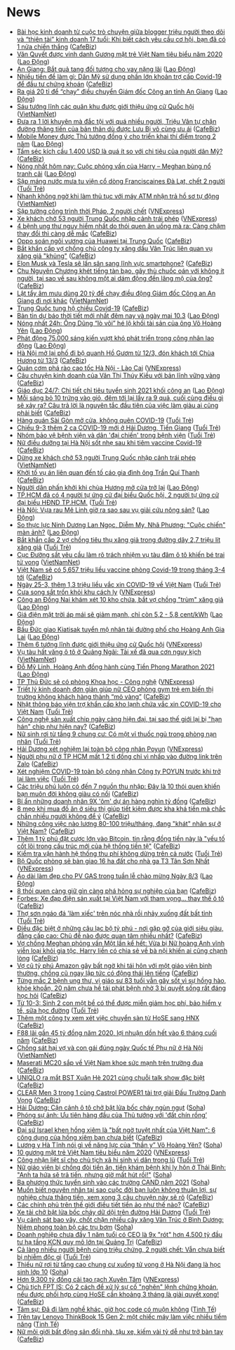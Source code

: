 # News

- [Bài học kinh doanh từ cuộc trò chuyện giữa blogger triệu người theo dõi và “thiên tài” kinh doanh 17 tuổi: Khi biết cách yêu cầu cơ hội, bạn đã có 1 nửa chiến thắng](https://cafebiz.vn/bai-hoc-kinh-doanh-tu-cuoc-tro-chuyen-giua-blogger-trieu-nguoi-theo-doi-va-thien-tai-kinh-doanh-17-tuoi-khi-biet-cach-yeu-cau-co-hoi-ban-da-co-1-nua-chien-thang-20210309155439623.chn) ([CafeBiz](https://cafebiz.vn))
- [Văn Quyết được vinh danh Gương mặt trẻ Việt Nam tiêu biểu năm 2020](https://laodong.vn/bong-da/van-quyet-duoc-vinh-danh-guong-mat-tre-viet-nam-tieu-bieu-nam-2020-887467.ldo) ([Lao Động](https://laodong.vn))
- [An Giang: Bắt quả tang đối tượng cho vay nặng lãi](https://laodong.vn/phap-luat/an-giang-bat-qua-tang-doi-tuong-cho-vay-nang-lai-887465.ldo) ([Lao Động](https://laodong.vn))
- [Nhiều tiền để làm gì: Dân Mỹ sử dụng phần lớn khoản trợ cấp Covid-19 để đầu tư chứng khoán](https://cafebiz.vn/nhieu-tien-de-lam-gi-dan-my-su-dung-phan-lon-khoan-tro-cap-covid-19-de-dau-tu-chung-khoan-20210309202310102.chn) ([CafeBiz](https://cafebiz.vn))
- [Ra giá 20 tỉ để “chạy” điều chuyển Giám đốc Công an tỉnh An Giang](https://laodong.vn/phap-luat/ra-gia-20-ti-de-chay-dieu-chuyen-giam-doc-cong-an-tinh-an-giang-887461.ldo) ([Lao Động](https://laodong.vn))
- [Sáu tướng lĩnh các quân khu được giới thiệu ứng cử Quốc hội](http://vietnamnet.vn/vn/thoi-su/quoc-phong/sau-tuong-linh-cac-quan-khu-duoc-gioi-thieu-ung-cu-quoc-hoi-718420.html) ([VietNamNet](https://vietnamnet.vn))
- [Đưa ra 1 lời khuyên mà đắc tội với quá nhiều người, Triệu Vân tự chặn đường thăng tiến của bản thân dù được Lưu Bị vô cùng ưu ái](https://cafebiz.vn/dua-ra-1-loi-khuyen-ma-dac-toi-voi-qua-nhieu-nguoi-trieu-van-tu-chan-duong-thang-tien-cua-ban-than-du-duoc-luu-bi-vo-cung-uu-ai-20210309153837198.chn) ([CafeBiz](https://cafebiz.vn))
- [Mobile Money được Thủ tướng đồng ý cho triển khai thí điểm trong 2 năm](https://laodong.vn/kinh-te/mobile-money-duoc-thu-tuong-dong-y-cho-trien-khai-thi-diem-trong-2-nam-887458.ldo) ([Lao Động](https://laodong.vn))
- [Tấm séc kích cầu 1.400 USD là quá ít so với chi tiêu của người dân Mỹ?](https://cafebiz.vn/tam-sec-kich-cau-1400-usd-la-qua-it-so-voi-chi-tieu-cua-nguoi-dan-my-20210309184936072.chn) ([CafeBiz](https://cafebiz.vn))
- [Nóng nhất hôm nay: Cuộc phỏng vấn của Harry – Meghan bùng nổ tranh cãi](https://laodong.vn/video-the-gioi/nong-nhat-hom-nay-cuoc-phong-van-cua-harry--meghan-bung-no-tranh-cai-887396.ldo) ([Lao Động](https://laodong.vn))
- [Sập máng nước mưa tu viện cổ dòng Franciscaines Đà Lạt, chết 2 người](https://tuoitre.vn/sap-mang-nuoc-mua-tu-vien-co-dong-franciscaines-da-lat-chet-2-nguoi-20210309203558376.htm) ([Tuổi Trẻ](https://tuoitre.vn))
- [Nhanh không ngờ khi làm thủ tục với máy ATM nhận trả hồ sơ tự động](http://vietnamnet.vn/vn/thoi-su/nhanh-khong-ngo-khi-lam-thu-tuc-voi-may-atm-nhan-tra-ho-so-tu-dong-718416.html) ([VietNamNet](https://vietnamnet.vn))
- [Sập tường công trình thời Pháp, 2 người chết](https://vnexpress.net/sap-tuong-cong-trinh-thoi-phap-2-nguoi-chet-4246012.html) ([VNExpress](https://vnexpress.net))
- [Xe khách chở 53 người Trung Quốc nhập cảnh trái phép](https://vnexpress.net/xe-khach-cho-53-nguoi-trung-quoc-nhap-canh-trai-phep-4246009.html) ([VNExpress](https://vnexpress.net))
- [4 bệnh ung thư nguy hiểm nhất do thói quen ăn uống mà ra: Càng chậm thay đổi thì càng dễ mắc](https://cafebiz.vn/4-benh-ung-thu-nguy-hiem-nhat-do-thoi-quen-an-uong-ma-ra-cang-cham-thay-doi-thi-cang-de-mac-20210309153048411.chn) ([CafeBiz](https://cafebiz.vn))
- [Oppo soán ngôi vương của Huawei tại Trung Quốc](https://cafebiz.vn/oppo-soan-ngoi-vuong-cua-huawei-tai-trung-quoc-20210309184755492.chn) ([CafeBiz](https://cafebiz.vn))
- [Bắt khẩn cấp vợ chồng chủ công ty xăng dầu Vân Trúc liên quan vụ xăng giả "khủng"](https://cafebiz.vn/bat-khan-cap-vo-chong-chu-cong-ty-xang-dau-van-truc-lien-quan-vu-xang-gia-khung-20210309203809231.chn) ([CafeBiz](https://cafebiz.vn))
- [Elon Musk và Tesla sẽ lấn sân sang lĩnh vực smartphone?](https://cafebiz.vn/elon-musk-va-tesla-se-lan-san-sang-linh-vuc-smartphone-20210309184621241.chn) ([CafeBiz](https://cafebiz.vn))
- [Chu Nguyên Chương khét tiếng tàn bạo, gây thù chuốc oán với không ít người, tại sao về sau không một ai dám động đến lăng mộ của ông?](https://cafebiz.vn/chu-nguyen-chuong-khet-tieng-tan-bao-gay-thu-chuoc-oan-voi-khong-it-nguoi-tai-sao-ve-sau-khong-mot-ai-dam-dong-den-lang-mo-cua-ong-2021030915132976.chn) ([CafeBiz](https://cafebiz.vn))
- [Lật tẩy âm mưu dùng 20 tỷ để chạy điều động Giám đốc Công an An Giang đi nơi khác](http://vietnamnet.vn/vn/thoi-su/lat-tay-am-muu-dung-20-ty-de-chay-dieu-dong-giam-doc-cong-an-an-giang-di-noi-khac-718415.html) ([VietNamNet](https://vietnamnet.vn))
- [Trung Quốc tung hộ chiếu Covid-19](https://cafebiz.vn/trung-quoc-tung-ho-chieu-covid-19-20210309184249327.chn) ([CafeBiz](https://cafebiz.vn))
- [Bản tin dự báo thời tiết mới nhất đêm nay và ngày mai 10.3](https://laodong.vn/video/ban-tin-du-bao-thoi-tiet-moi-nhat-dem-nay-va-ngay-mai-103-887313.ldo) ([Lao Động](https://laodong.vn))
- [Nóng nhất 24h: Ông Dũng “lò vôi” hé lộ khối tài sản của ông Võ Hoàng Yên](https://laodong.vn/video-thoi-su/nong-nhat-24h-ong-dung-lo-voi-he-lo-khoi-tai-san-cua-ong-vo-hoang-yen-887378.ldo) ([Lao Động](https://laodong.vn))
- [Phát động 75.000 sáng kiến vượt khó phát triển trong công nhân lao động](https://laodong.vn/video-thoi-su/phat-dong-75000-sang-kien-vuot-kho-phat-trien-trong-cong-nhan-lao-dong-887372.ldo) ([Lao Động](https://laodong.vn))
- [Hà Nội mở lại phố đi bộ quanh Hồ Gươm từ 12/3, đón khách tới Chùa Hương từ 13/3](https://cafebiz.vn/ha-noi-mo-lai-pho-di-bo-quanh-ho-guom-tu-12-3-don-khach-toi-chua-huong-tu-13-3-20210309184038416.chn) ([CafeBiz](https://cafebiz.vn))
- [Quán cơm phá rào cao tốc Hà Nội - Lào Cai](https://vnexpress.net/quan-com-pha-rao-cao-toc-ha-noi-lao-cai-4245957.html) ([VNExpress](https://vnexpress.net))
- [Câu chuyện kinh doanh của Văn Thị Thúy Kiều với bản lĩnh vững vàng](https://cafebiz.vn/cau-chuyen-kinh-doanh-cua-van-thi-thuy-kieu-voi-ban-linh-vung-vang-20210309162040307.chn) ([CafeBiz](https://cafebiz.vn))
- [Giáo dục 24/7: Chi tiết chỉ tiêu tuyển sinh 2021 khối công an](https://laodong.vn/video-thoi-su/giao-duc-247-chi-tiet-chi-tieu-tuyen-sinh-2021-khoi-cong-an-887394.ldo) ([Lao Động](https://laodong.vn))
- [Mỗi sáng bỏ 10 trứng vào giỏ, đêm tới lại lấy ra 9 quả, cuối cùng điều gì sẽ xảy ra? Câu trả lời là nguyên tắc đầu tiên của việc làm giàu ai cũng phải biết](https://cafebiz.vn/moi-sang-bo-10-trung-vao-gio-dem-toi-lai-lay-ra-9-qua-cuoi-cung-dieu-gi-se-xay-ra-cau-tra-loi-la-nguyen-tac-dau-tien-cua-viec-lam-giau-ai-cung-phai-biet-20210309151900964.chn) ([CafeBiz](https://cafebiz.vn))
- [Hàng quán Sài Gòn mở cửa, không quên COVID-19](https://tuoitre.vn/hang-quan-sai-gon-mo-cua-khong-quen-covid-19-20210309183942122.htm) ([Tuổi Trẻ](https://tuoitre.vn))
- [Chiều 9-3 thêm 2 ca COVID-19 mới ở Hải Dương, Tiền Giang](https://tuoitre.vn/chieu-9-3-them-2-ca-covid-19-moi-o-hai-duong-tien-giang-20210309190956358.htm) ([Tuổi Trẻ](https://tuoitre.vn))
- [Nhóm bảo vệ bệnh viện và dân 'đại chiến' trong bệnh viện](https://tuoitre.vn/nhom-bao-ve-benh-vien-va-dan-dai-chien-trong-benh-vien-20210309190234144.htm) ([Tuổi Trẻ](https://tuoitre.vn))
- [Nữ điều dưỡng tại Hà Nội sốt nhẹ sau khi tiêm vaccine Covid-19](https://cafebiz.vn/nu-dieu-duong-tai-ha-noi-sot-nhe-sau-khi-tiem-vaccine-covid-19-20210309183830049.chn) ([CafeBiz](https://cafebiz.vn))
- [Dừng xe khách chở 53 người Trung Quốc nhập cảnh trái phép](http://vietnamnet.vn/vn/thoi-su/dung-xe-khach-cho-53-nguoi-trung-quoc-nhap-canh-trai-phep-718407.html) ([VietNamNet](https://vietnamnet.vn))
- [Khởi tố vụ án liên quan đến tố cáo gia đình ông Trần Quí Thanh](https://cafebiz.vn/khoi-to-vu-an-lien-quan-den-to-cao-gia-dinh-ong-tran-qui-thanh-20210309191539012.chn) ([CafeBiz](https://cafebiz.vn))
- [Người dân phấn khởi khi chùa Hương mở cửa trở lại](https://laodong.vn/video/nguoi-dan-phan-khoi-khi-chua-huong-mo-cua-tro-lai-887412.ldo) ([Lao Động](https://laodong.vn))
- [TP.HCM đã có 4 người tự ứng cử đại biểu Quốc hội, 2 người tự ứng cử đại biểu HĐND TP.HCM.](https://tuoitre.vn/tp-hcm-da-co-4-nguoi-tu-ung-cu-dai-bieu-quoc-hoi-2-nguoi-tu-ung-cu-dai-bieu-hdnd-tp-hcm-20210309190135238.htm) ([Tuổi Trẻ](https://tuoitre.vn))
- [Hà Nội: Vựa rau Mê Linh giờ ra sao sau vụ giải cứu nông sản?](https://laodong.vn/photo/ha-noi-vua-rau-me-linh-gio-ra-sao-sau-vu-giai-cuu-nong-san-887381.ldo) ([Lao Động](https://laodong.vn))
- [So thực lực Ninh Dương Lan Ngọc, Diễm My, Nhã Phương: &quot;Cuộc chiến&quot; màn ảnh?](https://laodong.vn/photo/so-thuc-luc-ninh-duong-lan-ngoc-diem-my-nha-phuong-cuoc-chien-man-anh-887359.ldo) ([Lao Động](https://laodong.vn))
- [Bắt khẩn cấp 2 vợ chồng tiêu thụ xăng giả trong đường dây 2,7 triệu lít xăng giả](https://tuoitre.vn/bat-khan-cap-2-vo-chong-tieu-thu-xang-gia-trong-duong-day-2-7-trieu-lit-xang-gia-20210309182317479.htm) ([Tuổi Trẻ](https://tuoitre.vn))
- [Cục Đường sắt yêu cầu làm rõ trách nhiệm vụ tàu đâm ô tô khiến bé trai tử vong](http://vietnamnet.vn/vn/thoi-su/an-toan-giao-thong/cuc-duong-sat-yeu-cau-lam-ro-trach-nhiem-vu-tau-dam-o-to-khien-be-trai-tu-vong-718406.html) ([VietNamNet](https://vietnamnet.vn))
- [Việt Nam sẽ có 5,657 triệu liều vaccine phòng Covid-19 trong tháng 3-4 tới](https://cafebiz.vn/viet-nam-se-co-5657-trieu-lieu-vaccine-phong-covid-19-trong-thang-3-4-toi-2021030918354115.chn) ([CafeBiz](https://cafebiz.vn))
- [Ngày 25-3, thêm 1,3 triệu liều vắc xin COVID-19 về Việt Nam](https://tuoitre.vn/ngay-25-3-them-1-3-trieu-lieu-vac-xin-covid-19-ve-viet-nam-20210309183730567.htm) ([Tuổi Trẻ](https://tuoitre.vn))
- [Cưa song sắt trốn khỏi khu cách ly](https://vnexpress.net/cua-song-sat-tron-khoi-khu-cach-ly-4245989.html) ([VNExpress](https://vnexpress.net))
- [Công an Đồng Nai khám xét 10 kho chứa, bắt vợ chồng &quot;trùm&quot; xăng giả](https://laodong.vn/phap-luat/cong-an-dong-nai-kham-xet-10-kho-chua-bat-vo-chong-trum-xang-gia-887400.ldo) ([Lao Động](https://laodong.vn))
- [Giá điện mặt trời áp mái sẽ giảm mạnh, chỉ còn 5,2 - 5,8 cent/kWh](https://laodong.vn/kinh-te/gia-dien-mat-troi-ap-mai-se-giam-manh-chi-con-52-58-centkwh-887398.ldo) ([Lao Động](https://laodong.vn))
- [Bầu Đức giao Kiatisak tuyển mộ nhân tài đường phố cho Hoàng Anh Gia Lai](https://laodong.vn/the-thao/bau-duc-giao-kiatisak-tuyen-mo-nhan-tai-duong-pho-cho-hoang-anh-gia-lai-887311.ldo) ([Lao Động](https://laodong.vn))
- [Thêm 6 tướng lĩnh được giới thiệu ứng cử Quốc hội](https://vnexpress.net/them-6-tuong-linh-duoc-gioi-thieu-ung-cu-quoc-hoi-4245981.html) ([VNExpress](https://vnexpress.net))
- [Vụ tàu hất văng ô tô ở Quảng Ngãi: Tài xế đã qua cơn nguy kịch](http://vietnamnet.vn/vn/thoi-su/vu-tau-hat-vang-o-to-o-quang-ngai-tai-xe-da-qua-con-nguy-kich-718387.html) ([VietNamNet](https://vietnamnet.vn))
- [Đỗ Mỹ Linh, Hoàng Anh đồng hành cùng Tiền Phong Marathon 2021](https://laodong.vn/photo/do-my-linh-hoang-anh-dong-hanh-cung-tien-phong-marathon-2021-887361.ldo) ([Lao Động](https://laodong.vn))
- [TP Thủ Đức sẽ có phòng Khoa học - Công nghệ](https://vnexpress.net/tp-thu-duc-se-co-phong-khoa-hoc-cong-nghe-4245966.html) ([VNExpress](https://vnexpress.net))
- [Triết lý kinh doanh đơn giản giúp nữ CEO phòng gym trẻ em biến thị trường không khách hàng thành “mỏ vàng”](https://cafebiz.vn/triet-ly-kinh-doanh-don-gian-giup-nu-ceo-phong-gym-tre-em-bien-thi-truong-khong-khach-hang-thanh-mo-vang-20210309151741888.chn) ([CafeBiz](https://cafebiz.vn))
- [Nhật thông báo viện trợ khẩn cấp kho lạnh chứa vắc xin COVID-19 cho Việt Nam](https://tuoitre.vn/nhat-thong-bao-vien-tro-khan-cap-kho-lanh-chua-vac-xin-covid-19-cho-viet-nam-20210309170952094.htm) ([Tuổi Trẻ](https://tuoitre.vn))
- [Công nghệ sản xuất chip ngày càng hiện đại, tại sao thế giới lại bị "hạn hán" chip như hiện nay?](https://cafebiz.vn/cong-nghe-san-xuat-chip-ngay-cang-hien-dai-tai-sao-the-gioi-lai-bi-han-han-chip-nhu-hien-nay-20210309164513584.chn) ([CafeBiz](https://cafebiz.vn))
- [Nữ sinh rơi từ tầng 9 chung cư: Có một vỉ thuốc ngủ trong phòng nạn nhân](https://tuoitre.vn/nu-sinh-roi-tu-tang-9-chung-cu-co-mot-vi-thuoc-ngu-trong-phong-nan-nhan-20210309165824538.htm) ([Tuổi Trẻ](https://tuoitre.vn))
- [Hải Dương xét nghiệm lại toàn bộ công nhân Poyun](https://vnexpress.net/hai-duong-xet-nghiem-lai-toan-bo-cong-nhan-poyun-4245933.html) ([VNExpress](https://vnexpress.net))
- [Người phụ nữ ở TP HCM mất 1,2 tỉ đồng chỉ vì nhấp vào đường link trên Zalo](https://cafebiz.vn/nguoi-phu-nu-o-tp-hcm-mat-12-ti-dong-chi-vi-nhap-vao-duong-link-tren-zalo-20210309165533455.chn) ([CafeBiz](https://cafebiz.vn))
- [Xét nghiệm COVID-19 toàn bộ công nhân Công ty POYUN trước khi trở lại làm việc](https://tuoitre.vn/xet-nghiem-covid-19-toan-bo-cong-nhan-cong-ty-poyun-truoc-khi-tro-lai-lam-viec-20210309163802853.htm) ([Tuổi Trẻ](https://tuoitre.vn))
- [Các triệu phú luôn có đến 7 nguồn thu nhập: Đây là 10 thói quen khiến bạn muôn đời không giàu có nổi](https://cafebiz.vn/cac-trieu-phu-luon-co-den-7-nguon-thu-nhap-day-la-10-thoi-quen-khien-ban-muon-doi-khong-giau-co-noi-20210308200802052.chn) ([CafeBiz](https://cafebiz.vn))
- [Bí ẩn những doanh nhân 9X 'ôm' dự án hàng nghìn tỷ đồng](https://cafebiz.vn/bi-an-nhung-doanh-nhan-9x-om-du-an-hang-nghin-ty-dong-20210309165136891.chn) ([CafeBiz](https://cafebiz.vn))
- [8 mẹo khi mua đồ ăn ở siêu thị giúp tiết kiệm được kha khá tiền mà chắc chắn nhiều người không để ý](https://cafebiz.vn/8-meo-khi-mua-do-an-o-sieu-thi-giup-tiet-kiem-duoc-kha-kha-tien-ma-chac-chan-nhieu-nguoi-khong-de-y-20210309150754521.chn) ([CafeBiz](https://cafebiz.vn))
- [Những công việc nào lương 80-100 triệu/tháng, đang "khát" nhân sự ở Việt Nam?](https://cafebiz.vn/nhung-cong-viec-nao-luong-80-100-trieu-thang-dang-khat-nhan-su-o-viet-nam-20210309164441045.chn) ([CafeBiz](https://cafebiz.vn))
- [Thêm 1 tỷ phú đặt cược lớn vào Bitcoin, tin rằng đồng tiền này là "yếu tố cốt lõi trong cấu trúc mới của hệ thống tiền tệ"](https://cafebiz.vn/them-1-ty-phu-dat-cuoc-lon-vao-bitcoin-tin-rang-dong-tien-nay-la-yeu-to-cot-loi-trong-cau-truc-moi-cua-he-thong-tien-te-20210309164312412.chn) ([CafeBiz](https://cafebiz.vn))
- [Kiểm tra vận hành hệ thống thu phí không dừng trên cả nước](https://tuoitre.vn/kiem-tra-van-hanh-he-thong-thu-phi-khong-dung-tren-ca-nuoc-20210309160726933.htm) ([Tuổi Trẻ](https://tuoitre.vn))
- [Bộ Quốc phòng sẽ bàn giao 16 ha đất cho nhà ga T3 Tân Sơn Nhất](https://vnexpress.net/bo-quoc-phong-se-ban-giao-16-ha-dat-cho-nha-ga-t3-tan-son-nhat-4245891.html) ([VNExpress](https://vnexpress.net))
- [Áo dài làm đẹp cho PV GAS trong tuần lễ chào mừng Ngày 8/3](https://laodong.vn/thong-tin-doanh-nghiep/ao-dai-lam-dep-cho-pv-gas-trong-tuan-le-chao-mung-ngay-83-887298.ldo) ([Lao Động](https://laodong.vn))
- [8 thói quen càng giữ gìn càng phá hỏng sự nghiệp của bạn](https://cafebiz.vn/8-thoi-quen-cang-giu-gin-cang-pha-hong-su-nghiep-cua-ban-20210309152534824.chn) ([CafeBiz](https://cafebiz.vn))
- [Forbes: Xe đạp điện sản xuất tại Việt Nam với tham vọng... thay thế ô tô](https://cafebiz.vn/forbes-xe-dap-dien-san-xuat-tai-viet-nam-voi-tham-vong-thay-the-o-to-20210309160854571.chn) ([CafeBiz](https://cafebiz.vn))
- [Thợ sơn ngáo đá 'làm xiếc' trên nóc nhà rồi nhảy xuống đất bất tỉnh](https://tuoitre.vn/tho-son-ngao-da-lam-xiec-tren-noc-nha-roi-nhay-xuong-dat-bat-tinh-20210309154418702.htm) ([Tuổi Trẻ](https://tuoitre.vn))
- [Điều đặc biệt ở những câu lạc bộ tỷ phú - nơi gặp gỡ của giới siêu giàu, đẳng cấp cao: Chủ đề nào được quan tâm nhiều nhất?](https://cafebiz.vn/dieu-dac-biet-o-nhung-cau-lac-bo-ty-phu-noi-gap-go-cua-gioi-sieu-giau-dang-cap-cao-chu-de-nao-duoc-quan-tam-nhieu-nhat-20210309150416113.chn) ([CafeBiz](https://cafebiz.vn))
- [Vợ chồng Meghan phỏng vấn Một lần kể hết: Vừa bị Nữ hoàng Anh vĩnh viễn loại khỏi gia tộc, Harry liền có chia sẻ về bà nội khiến ai cũng chạnh lòng](https://cafebiz.vn/vo-chong-meghan-phong-van-mot-lan-ke-het-vua-bi-nu-hoang-anh-vinh-vien-loai-khoi-gia-toc-harry-lien-co-chia-se-ve-ba-noi-khien-ai-cung-chanh-long-20210309160529645.chn) ([CafeBiz](https://cafebiz.vn))
- [Vợ cũ tỷ phú Amazon gây bất ngờ khi tái hôn với một giáo viên bình thường, chồng cũ ngay lập tức có động thái lên tiếng](https://cafebiz.vn/vo-cu-ty-phu-amazon-gay-bat-ngo-khi-tai-hon-voi-mot-giao-vien-binh-thuong-chong-cu-ngay-lap-tuc-co-dong-thai-len-tieng-20210309154705931.chn) ([CafeBiz](https://cafebiz.vn))
- [Từng mắc 2 bệnh ung thư, vị giáo sư 83 tuổi vẫn gây sốt vì sự hồng hào, khỏe khoắn, 20 năm chưa hề tái phát bệnh nhờ 3 bí quyết sống rất đáng học hỏi](https://cafebiz.vn/tung-mac-2-benh-ung-thu-vi-giao-su-83-tuoi-van-gay-sot-vi-su-hong-hao-khoe-khoan-20-nam-chua-he-tai-phat-benh-nho-3-bi-quyet-song-rat-dang-hoc-hoi-20210309113916762.chn) ([CafeBiz](https://cafebiz.vn))
- [Từ 10-3: Sinh 2 con một bề có thể được miễn giảm học phí, bảo hiểm y tế, sữa học đường](https://tuoitre.vn/tu-10-3-sinh-2-con-1-be-co-the-duoc-mien-giam-hoc-phi-bao-hiem-y-te-sua-hoc-duong-20210309151642931.htm) ([Tuổi Trẻ](https://tuoitre.vn))
- [Thêm một công ty xem xét việc chuyển sàn từ HoSE sang HNX](https://cafebiz.vn/them-mot-cong-ty-xem-xet-viec-chuyen-san-tu-hose-sang-hnx-20210309153907808.chn) ([CafeBiz](https://cafebiz.vn))
- [F88 lãi gần 45 tỷ đồng năm 2020, lợi nhuận dồn hết vào 6 tháng cuối năm](https://cafebiz.vn/f88-lai-gan-45-ty-dong-nam-2020-loi-nhuan-don-het-vao-6-thang-cuoi-nam-20210309153439153.chn) ([CafeBiz](https://cafebiz.vn))
- [Chồng sát hại vợ và con gái đúng ngày Quốc tế Phụ nữ ở Hà Nội](http://vietnamnet.vn/vn/thoi-su/chong-sat-hai-vo-va-con-gai-dung-ngay-quoc-te-phu-nu-o-ha-noi-718331.html) ([VietNamNet](https://vietnamnet.vn))
- [Maserati MC20 sắp về Việt Nam khoe sức mạnh trên trường đua](https://cafebiz.vn/maserati-mc20-sap-ve-viet-nam-khoe-suc-manh-tren-truong-dua-20210309135054278.chn) ([CafeBiz](https://cafebiz.vn))
- [UNIQLO ra mắt BST Xuân Hè 2021 cùng chuỗi talk show đặc biệt](https://cafebiz.vn/uniqlo-ra-mat-bst-xuan-he-2021-cung-chuoi-talk-show-dac-biet-2021030915181855.chn) ([CafeBiz](https://cafebiz.vn))
- [CLEAR Men 3 trong 1 cùng Castrol POWER1 tài trợ giải Đấu Trường Danh Vọng](https://cafebiz.vn/clear-men-3-trong-1-cung-castrol-power1-tai-tro-giai-dau-truong-danh-vong-20210309151713181.chn) ([CafeBiz](https://cafebiz.vn))
- [Hải Dương: Cận cảnh ô tô chở bật lửa bốc cháy ngùn ngụt](https://soha.vn/hai-duong-can-canh-o-to-cho-bat-lua-boc-chay-ngun-ngut-2021030915034782.htm) ([Soha](https://soha.vn))
- [Phóng sự ảnh: Ưu tiên hàng đầu của Thủ tướng với 'đất chín rồng’](https://cafebiz.vn/phong-su-anh-uu-tien-hang-dau-cua-thu-tuong-voi-dat-chin-rong-2021030915260273.chn) ([CafeBiz](https://cafebiz.vn))
- [Đại sứ Israel khen hồng xiêm là "bất ngờ tuyệt nhất của Việt Nam": 6 công dụng của hồng xiêm bạn chưa biết](https://cafebiz.vn/dai-su-israel-khen-hong-xiem-la-bat-ngo-tuyet-nhat-cua-viet-nam-6-cong-dung-cua-hong-xiem-ban-chua-biet-20210309152428872.chn) ([CafeBiz](https://cafebiz.vn))
- [Lương y Hà Tĩnh nói gì về năng lực của “thần y” Võ Hoàng Yên?](https://soha.vn/luong-y-ha-tinh-noi-gi-ve-nang-luc-cua-than-y-vo-hoang-yen-20210309150709558.htm) ([Soha](https://soha.vn))
- [10 gương mặt trẻ Việt Nam tiêu biểu năm 2020](https://vnexpress.net/10-guong-mat-tre-viet-nam-tieu-bieu-nam-2020-4245854.html) ([VNExpress](https://vnexpress.net))
- [Công nhận liệt sĩ cho chủ tịch xã hi sinh vì dân trong lũ](https://tuoitre.vn/cong-nhan-liet-si-cho-chu-tich-xa-hi-sinh-vi-dan-trong-lu-20210309144701673.htm) ([Tuổi Trẻ](https://tuoitre.vn))
- [Nữ giáo viên bị chồng đòi tiền ăn, tiền khám bệnh khi ly hôn ở Thái Bình: "Anh ta hứa sẽ trả tiền, nhưng giờ mất hút rồi!"](https://soha.vn/chuyen-kho-tin-khi-chong-doi-tien-vo-luc-chia-tay-o-thai-binh-anh-ta-hua-se-tra-tien-nhung-gio-mat-hut-roi-20210309151000701.htm) ([Soha](https://soha.vn))
- [Ba phương thức tuyển sinh vào các trường CAND năm 2021](https://soha.vn/ba-phuong-thuc-tuyen-sinh-vao-cac-truong-cand-nam-2021-20210309140813972.htm) ([Soha](https://soha.vn))
- [Muốn biết nguyên nhân tại sao cuộc đời bạn luôn không thuận lợi, sự nghiệp chưa thăng tiến, xem xong 3 câu chuyện này sẽ rõ](https://cafebiz.vn/muon-biet-nguyen-nhan-tai-sao-cuoc-doi-ban-luon-khong-thuan-loi-su-nghiep-chua-thang-tien-xem-xong-3-cau-chuyen-nay-se-ro-20210309092928756.chn) ([CafeBiz](https://cafebiz.vn))
- [Các chính phủ trên thế giới điều tiết tiền ảo như thế nào?](https://cafebiz.vn/cac-chinh-phu-tren-the-gioi-dieu-tiet-tien-ao-nhu-the-nao-2021030913405323.chn) ([CafeBiz](https://cafebiz.vn))
- [Xe tải chở bật lửa bốc cháy dữ dội trên đường Hải Dương](https://tuoitre.vn/xe-tai-cho-bat-lua-boc-chay-du-doi-tren-duong-hai-duong-20210309144048848.htm) ([Tuổi Trẻ](https://tuoitre.vn))
- [Vụ cảnh sát bao vây, chốt chặn nhiều cây xăng Vân Trúc ở Bình Dương: Niêm phong toàn bộ các trụ bơm](https://soha.vn/vu-canh-sat-bao-vay-chot-chan-nhieu-cay-xang-van-truc-o-binh-duong-niem-phong-toan-bo-cac-tru-bom-20210309142425442.htm) ([Soha](https://soha.vn))
- [Doanh nghiệp chưa đầy 1 năm tuổi có CEO là 9x "rót" hơn 4.500 tỷ đầu tư hạ tầng KCN quy mô lớn tại Quảng Trị](https://cafebiz.vn/doanh-nghiep-chua-day-1-nam-tuoi-co-ceo-la-9x-rot-hon-4500-ty-dau-tu-ha-tang-kcn-quy-mo-lon-tai-quang-tri-20210309144636532.chn) ([CafeBiz](https://cafebiz.vn))
- [Cả làng nhiều người bệnh cùng triệu chứng, 2 người chết: Vẫn chưa biết bị nhiễm độc gì](https://tuoitre.vn/ca-lang-nhieu-nguoi-benh-cung-trieu-chung-2-nguoi-chet-van-chua-biet-bi-nhiem-doc-gi-20210309121940045.htm) ([Tuổi Trẻ](https://tuoitre.vn))
- [Thiếu nữ rơi từ tầng cao chung cư xuống tử vong ở Hà Nội đang là học sinh lớp 10](https://soha.vn/thieu-nu-roi-tu-tang-cao-chung-cu-xuong-tu-vong-o-ha-noi-dang-la-hoc-sinh-lop-10-20210309143801744.htm) ([Soha](https://soha.vn))
- [Hơn 9.300 tỷ đồng cải tạo rạch Xuyên Tâm](https://vnexpress.net/hon-9-300-ty-dong-cai-tao-rach-xuyen-tam-4245781.html) ([VNExpress](https://vnexpress.net))
- [Chủ tịch FPT IS: Có 2 cách để xử lý sự cố "nghẽn" lệnh chứng khoán, nếu được phối hợp cùng HoSE cần khoảng 3 tháng là giải quyết xong!](https://cafebiz.vn/chu-tich-fpt-is-co-2-cach-de-xu-ly-su-co-nghen-lenh-chung-khoan-neu-duoc-phoi-hop-cung-hose-can-khoang-3-thang-la-giai-quyet-xong-20210309144156456.chn) ([CafeBiz](https://cafebiz.vn))
- [Tâm sự: Đã đi làm nghề khác, giờ học code có muộn không](https://tinhte.vn/thread/tam-su-da-di-lam-nghe-khac-gio-hoc-code-co-muon-khong.3290012/) ([Tinh Tế](https://tinhte.vn))
- [Trên tay Lenovo ThinkBook 15 Gen 2: một chiếc máy làm việc nhiều tiềm năng](https://tinhte.vn/thread/tren-tay-lenovo-thinkbook-15-gen-2-mot-chiec-may-lam-viec-nhieu-tiem-nang.3288884/) ([Tinh Tế](https://tinhte.vn))
- [Nữ môi giới bất động sản đổi nhà, tậu xe, kiếm vài tỷ dễ như trở bàn tay](https://cafebiz.vn/nu-moi-gioi-bat-dong-san-doi-nha-tau-xe-kiem-vai-ty-de-nhu-tro-ban-tay-20210309143900758.chn) ([CafeBiz](https://cafebiz.vn))
